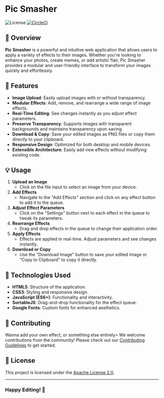 # Pic Smasher

![License](https://img.shields.io/badge/License-Apache%202.0-blue.svg)
[![CircleCI](https://dl.circleci.com/status-badge/img/circleci/7VJc5FtHhWBiASGtuqkyuh/5Sx8HPimX6AD7jDSUS29on/tree/main.svg?style=svg)](https://dl.circleci.com/status-badge/redirect/circleci/7VJc5FtHhWBiASGtuqkyuh/5Sx8HPimX6AD7jDSUS29on/tree/main)

## 🎨 Overview

**Pic Smasher** is a powerful and intuitive web application that allows users to apply a variety of effects to their images. Whether you're looking to enhance your photos, create memes, or add artistic flair, Pic Smasher provides a modular and user-friendly interface to transform your images quickly and effortlessly.

## 🚀 Features

- **Image Upload**: Easily upload images with or without transparency.
- **Modular Effects**: Add, remove, and rearrange a wide range of image effects.
- **Real-Time Editing**: See changes instantly as you adjust effect parameters.
- **Preserve Transparency**: Supports images with transparent backgrounds and maintains transparency upon saving.
- **Download & Copy**: Save your edited images as PNG files or copy them directly to your clipboard.
- **Responsive Design**: Optimized for both desktop and mobile devices.
- **Extensible Architecture**: Easily add new effects without modifying existing code.

## 💡 Usage

1. **Upload an Image**
    - Click on the file input to select an image from your device.
2. **Add Effects**
    - Navigate to the "Add Effects" section and click on any effect button to add it to the queue.
3. **Adjust Effect Parameters**
    - Click on the "Settings" button next to each effect in the queue to tweak its parameters.
4. **Rearrange Effects**
    - Drag and drop effects in the queue to change their application order.
5. **Apply Effects**
    - Effects are applied in real-time. Adjust parameters and see changes instantly.
6. **Download or Copy**
    - Use the "Download Image" button to save your edited image or "Copy to Clipboard" to copy it directly.

## 🧰 Technologies Used

- **HTML5**: Structure of the application.
- **CSS3**: Styling and responsive design.
- **JavaScript (ES6+)**: Functionality and interactivity.
- **SortableJS**: Drag-and-drop functionality for the effect queue.
- **Google Fonts**: Custom fonts for enhanced aesthetics.

## 🤝 Contributing

Wanna add your own effect, or something else entirely> We welcome contributions from the community! Please check out our [Contributing Guidelines](CONTRIBUTING.md) to get started.

## 📄 License

This project is licensed under the [Apache License 2.0](LICENSE).

---

### **Happy Editing! 🎉**
